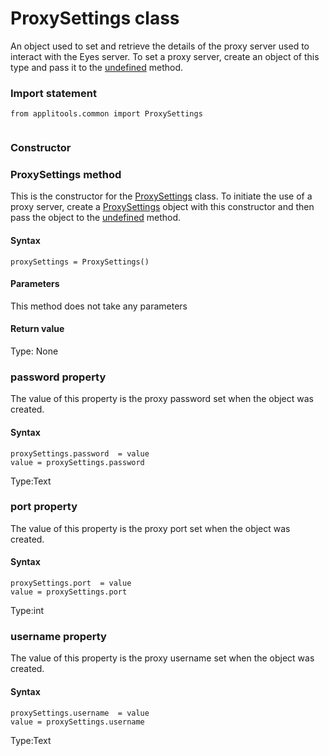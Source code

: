# ProxySettings class
An object used to set and retrieve the details of the proxy server used to interact with the Eyes server.
To set a proxy server, create an object of this type and pass it to the [undefined](undefined) method. 
 ### Import statement 
``` 
from applitools.common import ProxySettings
 
 ``` 
### Constructor 
### ProxySettings method
This is the constructor for the [ProxySettings](./proxysettings) class.
To initiate the use of a proxy server, create a [ProxySettings](./proxysettings) object with this constructor and then pass the object to the [undefined](undefined) method.

#### Syntax 
 ``` 
proxySettings = ProxySettings()
 ``` 

 #### Parameters 
This method does not take any parameters 
 
 #### Return value 
Type: None

 
 ### password property
The value of this property is the proxy password set when the object was created.

#### Syntax 
 ``` 
proxySettings.password  = value
value = proxySettings.password
 ``` 
 
 Type:Text 
 ### port property
The value of this property is the proxy port set when the object was created.

#### Syntax 
 ``` 
proxySettings.port  = value
value = proxySettings.port
 ``` 
 
 Type:int 
 ### username property
The value of this property is the proxy username set when the object was created.

#### Syntax 
 ``` 
proxySettings.username  = value
value = proxySettings.username
 ``` 
 
 Type:Text